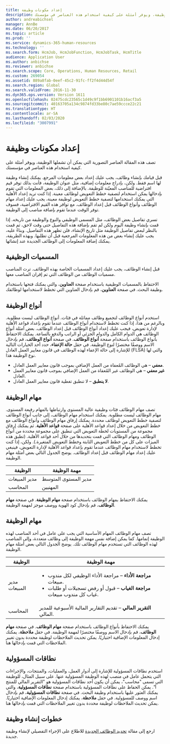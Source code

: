 ```yaml
---
title: إعداد مكونات وظيفة
description: تصف هذه المقالة العناصر التصورية التي يمكن أن تشملها الوظيفة، ويوفر أمثلة على كيفية استخدام هذه العناصر في مؤسستك.
author: andreabichsel
manager: AnnBe
ms.date: 06/20/2017
ms.topic: article
ms.prod: ''
ms.service: dynamics-365-human-resources
ms.technology: ''
ms.search.form: HcmJob, HcmJobFunction, HcmJobTask, HcmTitle
audience: Application User
ms.author: anbichse
ms.reviewer: anbichse
ms.search.scope: Core, Operations, Human Resources, Retail
ms.custom: 269054
ms.assetid: 889a8fab-0eef-45c2-91fc-ff2f4d44d54f
ms.search.region: Global
ms.search.validFrom: 2016-11-30
ms.dyn365.ops.version: Version 1611
ms.openlocfilehash: 02475cdc23565c1d49c9f1bb6901101b16acf3a5
ms.sourcegitcommit: 40163705a134c9874fd33be80c7ae59ccce22c21
ms.translationtype: HT
ms.contentlocale: ar-SA
ms.lasthandoff: 02/03/2020
ms.locfileid: "3007991"
---
```

# <a name="set-up-the-components-of-a-job"></a>إعداد مكونات وظيفة

تصف هذه المقالة العناصر التصورية التي يمكن أن تشملها الوظيفة، ويوفر أمثلة على كيفية استخدام هذه العناصر في مؤسستك. 

قبل قيامك بإنشاء وظائف، يجب عليك إعداد بعض معلومات المرجع. يمكنك إنشاء وظيفة لها اسم فقط. ولكن، بإدراج معلومات إضافية، مثل عنوان الوظيفة، فأنت بذلك توفر قيم افتراضية للمناصب المعيّنة للوظيفة. بالإضافة إلى ذلك، بعض المعلومات التي تقوم بإدخالها يمكن استخدام لتصفية خطط التعويض لوظائف معينة. إذا كنت تريد إعداد الأهلية التي يمكنك استخدامها لتصفية خطط التعويض لوظيفة معينة، يجب عليك إعداد مهام الوظائف وأنواع الوظائف قبل إعداد الوظائف. مع توافر هذه القيم الافتراضية، فسوف توفر الوقت عندما تقوم بإضافة مناصب إلى الوظيفة. 

تسري تفاصيل بعض الوظائف، مثل المسمى الوظيفي والنوع والوظيفة من تاريخه. إذا قمت بإنشاء وظيفة اليوم ولكن لم تقم بإضافة هذه التفاصيل حتى وقت لاحق، ثم قمت بالنظر لبعض تفاصيل الوظيفة مثل تاريخ الإنشاء، فلن تظهر هذه التفاصيل. وبناءً عليه، يجب عليك إنشاء بعض من هذه المعلومات المرجعية قبل أن تطلبها. وبهذه الطريقة، يمكنك إضافة المعلومات إلى الوظائف الجديدة عند إنشائها.

## <a name="job-titles"></a>المسميات الوظيفية
قبل إنشاء الوظائف، يجب عليك إعداد المسميات الخاصة بهذه الوظائف. ترث المناصب مسميات الوظائف من الوظائف التي تم إقران المناصب معها. 

الاحتفاظ بالمسميات الوظيفية باستخدام صفحة **العناوين**، والتي يمكنك فتحها باستخدام وظيفة البحث. في صفحة **العناوين**، قم بإدخال العناوين التي تخطط لاستخدامها لوظائفك.

## <a name="job-types"></a>أنواع الوظيفة
استخدم أنواع الوظائف لتجميع وظائف مماثلة في فئات. أنواع الوظائف ليست مطلوبة. وبالرغم من هذا، إذا كنت تخطط لاستخدام أنواع الوظائف عندما تقوم بإعداد قواعد الأهلية لإدارة تعويض، فيجب عليك إعداد أنواع الوظائف قبل إعداد الوظائف. بعض أمثلة أنواع الوظائف هي الدوام الكامل والدوام الجزئي أو الراتب والدفع بالساعة. يمكنك الاحتفاظ بأنواع الوظائف باستخدام صفحة **أنواع الوظائف**. في صفحة **أنواع الوظائف**، قم بإدخال الاسم ووصفًا مختصرًا لنوع الوظيفة. في حقل **حالة الإعفاء**، حدد أحد الخيارات التالية للإشارة إلى حالة الإعفاء لهذه الوظائف في قانون معايير العمل العادل (FLSA) والتي لها نوع الوظيفة هذا.

-   **معفي** – هي الوظائف المُعفاة من العمل الإضافي بموجب قانون معايير العمل العادل.
-   **غير معفي** – هي الوظائف غير المُعفاة من العمل الإضافي بموجب قانون معايير العمل العادل.
-   **لا ينطبق** – لا تنطبق تغطية قانون معايير العمل العادل.

## <a name="job-functions"></a>مهام الوظيفة
تصف مهام الوظائف فئات وظيفية عالية المستوى وارتباطها بالمهام رفيعة المستوى. مهام الوظائف ليست مطلوبة. يمكنك استخدام مهام الوظائف، إلى جانب أنواع الوظائف لتصفية خطط التعويض لوظائف محددة. يمكنك إرفاق مهام الوظائف وأنواع الوظائف مع خطط التعويض من خلال إعداد قواعد الأهلية على صفحة **قواعد الأهلية**. ثم يمكنك إرفاق مجموعة من المستويات لخطة التعويض التي تنطبق على مجموعة محددة من أنواع الوظائف ومهام الوظائف التي قمت بتحديدها من خلال أحد قواعد الأهلية. (تطبق هذه الميزات على كل من خطط التعويض الثابتة وخطط التعويض المتغيرة.). ولكن، إذا كنت تخطط لاستخدام مهام الوظائف عندما تقوم بإعداد قواعد الأهلية لإدارة التعويض، فينبغي عليك إعداد مهام الوظائف قبل إعداد الوظائف. يوضح الجدول التالي بعض أمثلة مهام الوظيفة.

| الوظيفة           | مهمة الوظيفة         |
|---------------|----------------------|
| مدير المبيعات | مدير المستوى المتوسط    |
| المحاسب    | المهنيين        |

يمكنك الاحتفاظ بمهام الوظائف باستخدام صفحة **مهام الوظيفة**. في صفحة **مهام الوظائف**، قم بإدخال كود الهوية ووصف موجز لمهمة الوظيفة.

## <a name="job-tasks"></a>مهام الوظيفة
تصف مهام الوظائف المهام الأساسية التي يجب على عامل في أحد المناصب لهذه الوظيفة إتمامها. كما يمكن إضافة نفس مهمة الوظيفة إلى وظائف متعددة، وإلى المناصب لهذه الوظائف التي تستخدم مهام الوظائف تلك. يوضح الجدول التالي بعض أمثلة مهام الوظيفة.

<table>
<thead>
<tr class="header">
<th>الوظيفة</th>
<th>مهمة الوظيفة</th>
</tr>
</thead>
<tbody>
<tr class="odd">
<td>مدير المبيعات</td>
<td><ul>
<li><strong>مراجعة الأداء</strong> – مراجعة الأداء الوظيفي لكل مندوب مبيعات.</li>
<li><strong>مراجعة الغياب</strong> – قبول أو رفض تسجيلات أو طلبات غياب كل مندوب مبيعات.</li>
</ul></td>
</tr>
<tr class="even">
<td>المحاسب</td>
<td><strong>التقرير المالي</strong> – تقديم التقارير المالية الأسبوعية للمدير المالي.</td>
</tr>
</tbody>
</table>

يمكنك الاحتفاظ بأنواع الوظائف باستخدام صفحة **مهام الوظائف**. في صفحة **مهام الوظائف**، قم بإدخال الاسم ووصفًا مختصرًا لمهمة الوظيفة. في حقل **ملاحظة**، يمكنك إدخال المعلومات الإضافية اختياريًا. يمكن تحديث الملاحظات لوظيفة محددة بدون تغيير الملاحظات التي قمت بإدخالها هنا.

## <a name="areas-of-responsibility"></a>نطاقات المسؤولية
استخدم نطاقات المسؤولية للإشارة إلى أدوار العمل، والعمليات، والمنتجات، والإجراءات التي يتحمل عامل في منصب لهذه الوظيفة المسؤولية عنها. على سبيل المثال، للوظيفة التي تسمى "محاسب"، يمكن أن يكون أحد نطاقات المسؤولية هو "التقرير المالي للمنتج أ". يمكن الحفاظ على نطاقات المسؤولية باستخدام صفحة **نطاقات المسؤولية**، والتي يمكنك العثور عليها باستخدام وظيفة البحث. في صفحة **نطاقات المسؤولية**، قم بإدخال اسم ووصف للمسؤولية. في حقل **ملاحظة**، يمكنك إدخال المعلومات الإضافية اختياريًا. يمكن تحديث الملاحظات لوظيفة محددة بدون تغيير الملاحظات التي قمت بإدخالها هنا.

## <a name="steps-for-creating-a-job"></a>خطوات إنشاء وظيفة
ارجع إلى مقالة [تحديد الوظائف الجديدة](../fin-and-ops/hr/tasks/define-new-jobs.md) للاطلاع على الإجراء التفصيلي لإنشاء وظيفة جديدة. 
